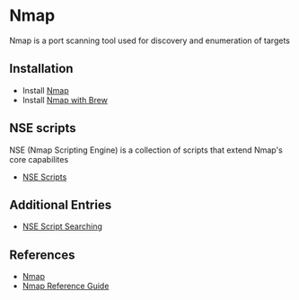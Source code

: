 # Nmap

Nmap is a port scanning tool used for discovery and enumeration of targets

## Installation
* Install [Nmap](https://nmap.org/download.html)
* Install [Nmap with Brew](https://formulae.brew.sh/formula/nmap)

## NSE scripts

NSE (Nmap Scripting Engine) is a collection of scripts that extend Nmap's core capabilites

* [NSE Scripts](https://nmap.org/nsedoc/scripts/)

## Additional Entries

* [NSE Script Searching](https://github.com/sneakerhax/Arsenal/blob/main/Tools/Nmap/nse_script_searching.md)

## References
* [Nmap](https://nmap.org/) 
* [Nmap Reference Guide](https://nmap.org/book/man.html)

